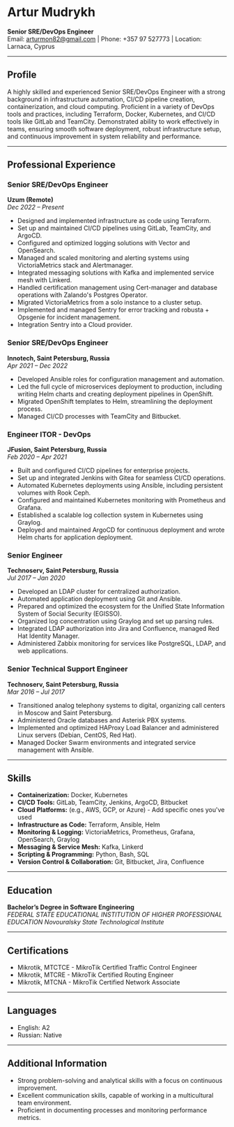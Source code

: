 # Artur Mudrykh
**Senior SRE/DevOps Engineer**  
Email: arturmon82@gmail.com | Phone: +357 97 527773 | Location: Larnaca, Cyprus

---

## **Profile**

A highly skilled and experienced Senior SRE/DevOps Engineer with a strong background in infrastructure automation, CI/CD pipeline creation, containerization, and cloud computing. Proficient in a variety of DevOps tools and practices, including Terraform, Docker, Kubernetes, and CI/CD tools like GitLab and TeamCity. Demonstrated ability to work effectively in teams, ensuring smooth software deployment, robust infrastructure setup, and continuous improvement in system reliability and performance.

---

## **Professional Experience**

### **Senior SRE/DevOps Engineer**  
**Uzum (Remote)**  
*Dec 2022 – Present*

- Designed and implemented infrastructure as code using Terraform.
- Set up and maintained CI/CD pipelines using GitLab, TeamCity, and ArgoCD.
- Configured and optimized logging solutions with Vector and OpenSearch.
- Managed and scaled monitoring and alerting systems using VictoriaMetrics stack and Alertmanager.
- Integrated messaging solutions with Kafka and implemented service mesh with Linkerd.
- Handled certification management using Cert-manager and database operations with Zalando's Postgres Operator.
- Migrated VictoriaMetrics from a solo instance to a cluster setup.
- Implemented and managed Sentry for error tracking and robusta + Opsgenie for incident management.
- Integration Sentry into a Cloud provider.

### **Senior SRE/DevOps Engineer**  
**Innotech, Saint Petersburg, Russia**  
*Apr 2021 – Dec 2022*

- Developed Ansible roles for configuration management and automation.
- Led the full cycle of microservices deployment to production, including writing Helm charts and creating deployment pipelines in OpenShift.
- Migrated OpenShift templates to Helm, streamlining the deployment process.
- Managed CI/CD processes with TeamCity and Bitbucket.

### **Engineer ITOR - DevOps**  
**JFusion, Saint Petersburg, Russia**  
*Feb 2020 – Apr 2021*

- Built and configured CI/CD pipelines for enterprise projects.
- Set up and integrated Jenkins with Gitea for seamless CI/CD operations.
- Automated Kubernetes deployments using Ansible, including persistent volumes with Rook Ceph.
- Configured and maintained Kubernetes monitoring with Prometheus and Grafana.
- Established a scalable log collection system in Kubernetes using Graylog.
- Deployed and maintained ArgoCD for continuous deployment and wrote Helm charts for application deployment.

### **Senior Engineer**  
**Technoserv, Saint Petersburg, Russia**  
*Jul 2017 – Jan 2020*

- Developed an LDAP cluster for centralized authorization.
- Automated application deployment using Git and Ansible.
- Prepared and optimized the ecosystem for the Unified State Information System of Social Security (EGISSO).
- Organized log concentration using Graylog and set up parsing rules.
- Integrated LDAP authorization into Jira and Confluence, managed Red Hat Identity Manager.
- Administered Zabbix monitoring for services like PostgreSQL, LDAP, and web applications.

### **Senior Technical Support Engineer**  
**Technoserv, Saint Petersburg, Russia**  
*Mar 2016 – Jul 2017*

- Transitioned analog telephony systems to digital, organizing call centers in Moscow and Saint Petersburg.
- Administered Oracle databases and Asterisk PBX systems.
- Implemented and optimized HAProxy Load Balancer and administered Linux servers (Debian, CentOS, Red Hat).
- Managed Docker Swarm environments and integrated service management with Ansible.

---

## **Skills**

- **Containerization:** Docker, Kubernetes
- **CI/CD Tools:** GitLab, TeamCity, Jenkins, ArgoCD, Bitbucket
- **Cloud Platforms:** (e.g., AWS, GCP, or Azure) - Add specific ones you've used
- **Infrastructure as Code:** Terraform, Ansible, Helm
- **Monitoring & Logging:** VictoriaMetrics, Prometheus, Grafana, OpenSearch, Graylog
- **Messaging & Service Mesh:** Kafka, Linkerd
- **Scripting & Programming:** Python, Bash, SQL
- **Version Control & Collaboration:** Git, Bitbucket, Jira, Confluence

---

## **Education**

**Bachelor’s Degree in Software Engineering**  
*FEDERAL STATE EDUCATIONAL INSTITUTION OF HIGHER PROFESSIONAL EDUCATION Novouralsky State Technological Institute*  

---

## **Certifications**

- Mikrotik, MTCTCE - MikroTik Certified Traffic Control Engineer
- Mikrotik, MTCRE - MikroTik Certified Routing Engineer
- Mikrotik, MTCNA - MikroTik Certified Network Associate

---

## **Languages**

- English: A2
- Russian: Native

---

## **Additional Information**

- Strong problem-solving and analytical skills with a focus on continuous improvement.
- Excellent communication skills, capable of working in a multicultural team environment.
- Proficient in documenting processes and monitoring performance metrics.